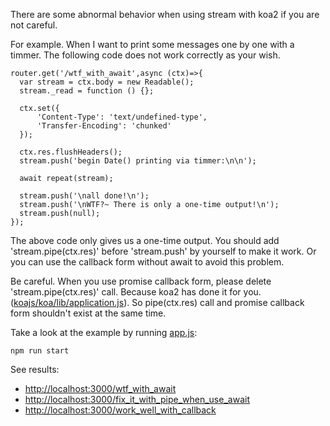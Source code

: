 There are some abnormal behavior when using stream with koa2 if you are not careful.

For example. When I want to print some messages one by one with a timmer. The following code does not work correctly as your wish.

    router.get('/wtf_with_await',async (ctx)=>{
      var stream = ctx.body = new Readable();
      stream._read = function () {};

      ctx.set({
          'Content-Type': 'text/undefined-type',
          'Transfer-Encoding': 'chunked'
      });

      ctx.res.flushHeaders();
      stream.push('begin Date() printing via timmer:\n\n');

      await repeat(stream);

      stream.push('\nall done!\n');
      stream.push('\nWTF?~ There is only a one-time output!\n');
      stream.push(null);
    });

The above code only gives us a one-time output. You should add 'stream.pipe(ctx.res)' before 'stream.push' by yourself to make it work. Or you can use the callback form without await to avoid this problem.

Be careful. When you use promise callback form, please delete 'stream.pipe(ctx.res)' call. Because koa2 has done it for you. ([koajs/koa/lib/application.js](https://github.com/koajs/koa/blob/master/lib/application.js#L267)). So pipe(ctx.res) call and promise callback form shouldn't exist at the same time.

Take a look at the example by running [app.js](app.js):

    npm run start

See results:

- <http://localhost:3000/wtf_with_await>
- <http://localhost:3000/fix_it_with_pipe_when_use_await>
- <http://localhost:3000/work_well_with_callback>
